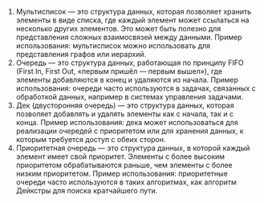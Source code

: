 1. Мультисписок — это структура данных, которая позволяет хранить элементы в виде списка, где каждый элемент может ссылаться на несколько других элементов. Это может быть полезно для представления сложных взаимосвязей между данными.
Пример использования: мультисписок можно использовать для представления графов или иерархий.
2. Очередь — это структура данных, работающая по принципу FIFO (First In, First Out, «первым пришёл — первым вышел»), где элементы добавляются в конец и удаляются из начала.
Пример использования: очереди часто используются в задачах, связанных с обработкой данных, например в системах управления задачами.
3. Дек (двусторонняя очередь) — это структура данных, которая позволяет добавлять и удалять элементы как с начала, так и с конца.
Пример использования: дека может использоваться для реализации очередей с приоритетом или для хранения данных, к которым требуется доступ с обеих сторон.
4. Приоритетная очередь — это структура данных, в которой каждый элемент имеет свой приоритет. Элементы с более высоким приоритетом обрабатываются раньше, чем элементы с более низким приоритетом.
Пример использования: приоритетные очереди часто используются в таких алгоритмах, как алгоритм Дейкстры для поиска кратчайшего пути.
